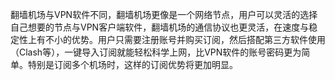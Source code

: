 翻墙机场与VPN软件不同，翻墙机场更像是一个网络节点，用户可以灵活的选择自己想要的节点与VPN客户端软件，翻墙机场的通信协议也更灵活，在速度与稳定性上有不小的优势。用户只需要注册账号并购买订阅，然后搭配第三方软件使用（Clash等），一键导入订阅就能轻松科学上网，比VPN软件的账号密码更为简单。特别是订阅多个机场时，这样的订阅优势将更加明显。

